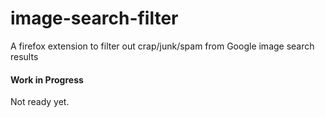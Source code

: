 # image-search-filter
A firefox extension to filter out crap/junk/spam from Google image search results

#### Work in Progress
Not ready yet. 
